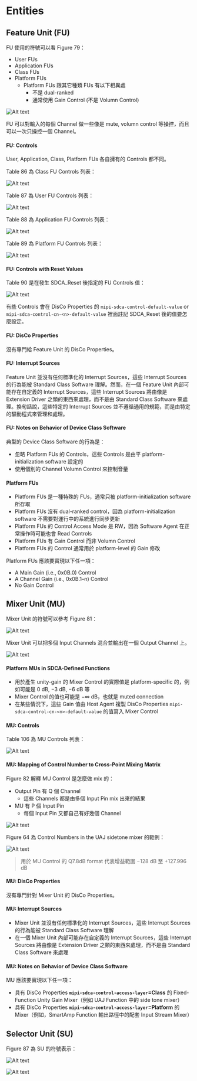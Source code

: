 Entities
=======

Feature Unit (FU)
-------

FU 使用的符號可以看 Figure 79：

- User FUs
- Application FUs
- Class FUs
- Platform FUs
    - Platform FUs 跟其它種類 FUs 有以下相異處
        - 不是 dual-ranked
        - 通常使用 Gain Control (不是 Volumn Control)

![Alt text](image/figure79.png)

FU 可以對輸入的每個 Channel 做一些像是 mute, volumn control 等操控，而且可以一次只操控一個 Channel。

#### FU: Controls ####

User, Application, Class, Platform FUs 各自擁有的 Controls 都不同。

Table 86 為 Class FU Controls 列表：

![Alt text](image/table86.png)

Table 87 為 User FU Controls 列表：

![Alt text](image/table87.png)

Table 88 為 Application FU Controls 列表：

![Alt text](image/table88.png)

Table 89 為 Platform FU Controls 列表：

![Alt text](image/table89.png)

#### FU: Controls with Reset Values ####

Table 90 是在發生 SDCA_Reset 後指定的 FU Controls 值：

![Alt text](image/table90.png)

有些 Controls 會在 DisCo Properties 的 `mipi-sdca-control-default-value` or `mipi-sdca-control-cn-<n>-default-value` 裡面註記 SDCA_Reset 後的值要怎麼設定。

#### FU: DisCo Properties ####

沒有專門給 Feature Unit 的 DisCo Properties。

#### FU: Interrupt Sources ####

Feature Unit 並沒有任何標準化的 Interrupt Sources，這些 Interrupt Sources 的行為能被 Standard Class Software 理解。然而，在一個 Feature Unit 內部可能存在自定義的 Interrupt Sources，這些 Interrupt Sources 將由像是 Extension Driver 之類的東西來處理，而不是由 Standard Class Software 來處理。換句話說，這些特定的 Interrupt Sources 並不遵循通用的規範，而是由特定的驅動程式來管理和處理。

#### FU: Notes on Behavior of Device Class Software ####

典型的 Device Class Software 的行為是：

- 忽略 Platform FUs 的 Controls，這些 Controls 是由平 platform-initialization software 設定的
- 使用個別的 Channel Volumn Control 來控制音量

#### Platform FUs ####

- Platform FUs 是一種特殊的 FUs，通常只被 platform-initialization software 所存取
- Platform FUs 沒有 dual-ranked control，因為 platform-initialization software 不需要對運行中的系統進行同步更新
- Platform FUs 的 Control Access Mode 是 RW，因為 Software Agent 在正常操作時可能也會 Read Controls
- Platform FUs 有 Gain Control 而非 Volumn Control
- Platform FUs 的 Control 通常用於 platform-level 的 Gain 修改

Platform FUs 應該要實現以下任一項：

- A Main Gain (i.e., 0x0B.0) Control
- A Channel Gain (i.e., 0x0B.1–n) Control
- No Gain Control

Mixer Unit (MU)
-------

Mixer Unit 的符號可以參考 Figure 81：

![Alt text](image/figure81.png)

Mixer Unit 可以把多個 Input Channels 混合並輸出在一個 Output Channel 上。

![Alt text](image/table85.png)

#### Platform MUs in SDCA-Defined Functions ####

- 用於產生 unity-gain 的 Mixer Control 的實際值是 platform-specific 的，例如可能是 0 dB, −3 dB, −6 dB 等
- Mixer Control 的值也可能是 −∞ dB，也就是 muted connection
- 在某些情況下，這些 Gain 值由 Host Agent 複製 DisCo Properties `mipi-sdca-control-cn-<n>-default-value` 的值寫入 Mixer Control

#### MU: Controls ####

Table 106 為 MU Controls 列表：

![Alt text](image/table106.png)

#### MU: Mapping of Control Number to Cross-Point Mixing Matrix ####

Figure 82 解釋 MU Control 是怎麼做 mix 的：

- Output Pin 有 Q 個 Channel
    - 這些 Channels 都是由多個 Input Pin mix 出來的結果
- MU 有 P 個 Input Pin
    - 每個 Input Pin 又都自己有好幾個 Channel

![Alt text](image/figure82.png)

Figure 64 為 Control Numbers in the UAJ sidetone mixer 的範例：

![Alt text](image/figure64.png)

> 用於 MU Control 的 Q7.8dB format 代表增益範圍 −128 dB 至 +127.996 dB

#### MU: DisCo Properties ####

沒有專門針對 Mixer Unit 的 DisCo Properties。

#### MU: Interrupt Sources ####

- Mixer Unit 並沒有任何標準化的 Interrupt Sources，這些 Interrupt Sources 的行為能被 Standard Class Software 理解
- 在一個 Mixer Unit 內部可能存在自定義的 Interrupt Sources，這些 Interrupt Sources 將由像是 Extension Driver 之類的東西來處理，而不是由 Standard Class Software 來處理

#### MU: Notes on Behavior of Device Class Software ####

MU 應該要實現以下任一項：

- 具有 DisCo Properties **`mipi-sdca-control-access-layer`=Class** 的 Fixed-Function Unity Gain Mixer（例如 UAJ Function 中的 side tone mixer）
- 具有 DisCo Properties **`mipi-sdca-control-access-layer`=Platform** 的 Mixer（例如，SmartAmp Function 輸出路徑中的配套 Input Stream Mixer）

Selector Unit (SU)
-------

Figure 87 為 SU 的符號表示：

![Alt text](image/figure87.png)

![Alt text](image/table128.png)